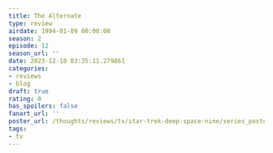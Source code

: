 ```yaml
---
title: The Alternate
type: review
airdate: 1994-01-09 00:00:00
season: 2
episode: 12
season_url: ''
date: 2023-12-10 03:35:11.279861
categories:
- reviews
- blog
draft: true
rating: 0
has_spoilers: false
fanart_url: ''
poster_url: /thoughts/reviews/tv/star-trek-deep-space-nine/series_poster.jpg
tags:
- tv
---
```


